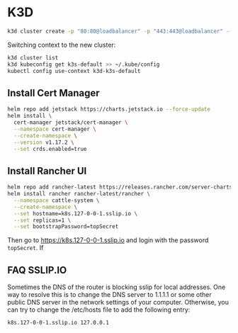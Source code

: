 # K3D

``` bash
k3d cluster create -p "80:80@loadbalancer" -p "443:443@loadbalancer" --servers 3
```

Switching context to the new cluster:

``` bash
k3d cluster list
k3d kubeconfig get k3s-default >> ~/.kube/config
kubectl config use-context k3d-k3s-default
```

## Install Cert Manager

``` bash
helm repo add jetstack https://charts.jetstack.io --force-update
helm install \
  cert-manager jetstack/cert-manager \
  --namespace cert-manager \
  --create-namespace \
  --version v1.17.2 \
  --set crds.enabled=true
```


## Install Rancher UI 

``` bash
helm repo add rancher-latest https://releases.rancher.com/server-charts/latest
helm install rancher rancher-latest/rancher \
  --namespace cattle-system \
  --create-namespace \
  --set hostname=k8s.127-0-0-1.sslip.io \
  --set replicas=1 \
  --set bootstrapPassword=topSecret
```

Then go to https://k8s.127-0-0-1.sslip.io and login with the password `topSecret`. If 


## FAQ SSLIP.IO

Sometimes the DNS of the router is blocking sslip for local addresses. One way to resolve this is to change the DNS
server to 1.1.1.1 or some other public DNS server in the network settings of your computer.
Otherwise, you can try to change the /etc/hosts file to add the following entry:

```plaintext
k8s.127-0-0-1.sslip.io 127.0.0.1
```
